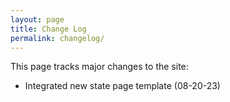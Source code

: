```yaml
---
layout: page
title: Change Log
permalink: changelog/
---
```


This page tracks major changes to the site:

- Integrated new state page template (08-20-23)